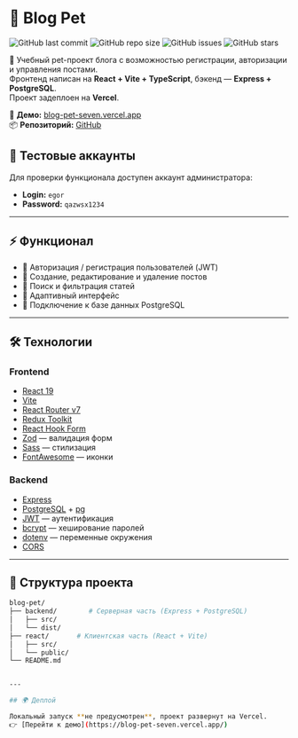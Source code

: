 # 📝 Blog Pet

![GitHub last commit](https://img.shields.io/github/last-commit/Madakalov-front/blog-pet)
![GitHub repo size](https://img.shields.io/github/repo-size/Madakalov-front/blog-pet)
![GitHub issues](https://img.shields.io/github/issues/Madakalov-front/blog-pet)
![GitHub stars](https://img.shields.io/github/stars/Madakalov-front/blog-pet?style=social)

🚀 Учебный pet-проект блога с возможностью регистрации, авторизации и управления постами.  
Фронтенд написан на **React + Vite + TypeScript**, бэкенд — **Express + PostgreSQL**.  
Проект задеплоен на **Vercel**.

🔗 **Демо:** [blog-pet-seven.vercel.app](https://blog-pet-seven.vercel.app/)  
📦 **Репозиторий:** [GitHub](https://github.com/Madakalov-front/blog-pet)

## 🔑 Тестовые аккаунты

Для проверки функционала доступен аккаунт администратора:

-   **Login:** `egor`
-   **Password:** `qazwsx1234`

---

## ⚡️ Функционал

-   🔐 Авторизация / регистрация пользователей (JWT)
-   📝 Создание, редактирование и удаление постов
-   🔎 Поиск и фильтрация статей
-   🎨 Адаптивный интерфейс
-   💾 Подключение к базе данных PostgreSQL

---

## 🛠️ Технологии

### Frontend

-   [React 19](https://react.dev/)
-   [Vite](https://vitejs.dev/)
-   [React Router v7](https://reactrouter.com/)
-   [Redux Toolkit](https://redux-toolkit.js.org/)
-   [React Hook Form](https://react-hook-form.com/)
-   [Zod](https://zod.dev/) — валидация форм
-   [Sass](https://sass-lang.com/) — стилизация
-   [FontAwesome](https://fontawesome.com/) — иконки

### Backend

-   [Express](https://expressjs.com/)
-   [PostgreSQL](https://www.postgresql.org/) + [pg](https://www.npmjs.com/package/pg)
-   [JWT](https://jwt.io/) — аутентификация
-   [bcrypt](https://www.npmjs.com/package/bcrypt) — хеширование паролей
-   [dotenv](https://www.npmjs.com/package/dotenv) — переменные окружения
-   [CORS](https://www.npmjs.com/package/cors)

---

## 📂 Структура проекта

```bash
blog-pet/
├── backend/        # Серверная часть (Express + PostgreSQL)
│   ├── src/
│   └── dist/
├── react/       # Клиентская часть (React + Vite)
│   ├── src/
│   └── public/
└── README.md


---

## 🌍 Деплой

Локальный запуск **не предусмотрен**, проект развернут на Vercel.
👉 [Перейти к демо](https://blog-pet-seven.vercel.app/)

```
